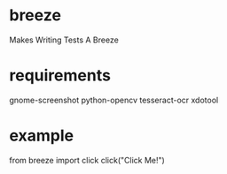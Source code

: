 # breeze
Makes Writing Tests A Breeze

# requirements
gnome-screenshot
python-opencv
tesseract-ocr
xdotool

# example
from breeze import click
click("Click Me!")
